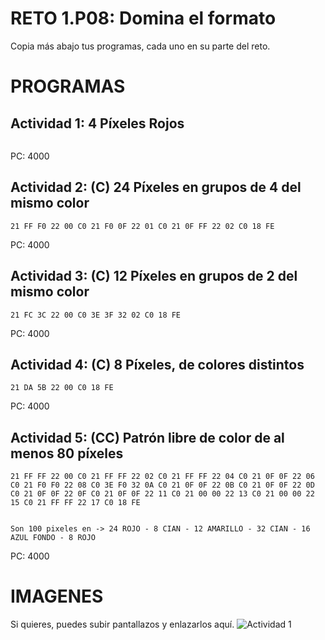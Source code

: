 # RETO 1.P08: Domina el formato
Copia más abajo tus programas, cada uno en su parte del reto.

# PROGRAMAS

## Actividad 1: 4 Píxeles Rojos
```3E FF 32 00 C0 18 FE
```
PC: 4000

## Actividad 2: (C) 24 Píxeles en grupos de 4 del mismo color
```
21 FF F0 22 00 C0 21 F0 0F 22 01 C0 21 0F FF 22 02 C0 18 FE
```
PC: 4000

## Actividad 3: (C) 12 Píxeles en grupos de 2 del mismo color
```
21 FC 3C 22 00 C0 3E 3F 32 02 C0 18 FE
```
PC: 4000

## Actividad 4: (C) 8 Píxeles, de colores distintos
```
21 DA 5B 22 00 C0 18 FE
```
PC: 4000
## Actividad 5: (CC) Patrón libre de color de al menos 80 píxeles
```
21 FF FF 22 00 C0 21 FF FF 22 02 C0 21 FF FF 22 04 C0 21 0F 0F 22 06 C0 21 F0 F0 22 08 C0 3E F0 32 0A C0 21 0F 0F 22 0B C0 21 0F 0F 22 0D C0 21 0F 0F 22 0F C0 21 0F 0F 22 11 C0 21 00 00 22 13 C0 21 00 00 22 15 C0 21 FF FF 22 17 C0 18 FE


Son 100 pixeles en -> 24 ROJO - 8 CIAN - 12 AMARILLO - 32 CIAN - 16 AZUL FONDO - 8 ROJO
```
PC: 4000

# IMAGENES
Si quieres, puedes subir pantallazos y enlazarlos aquí.
![Actividad 1](/pixelrojo.png)

